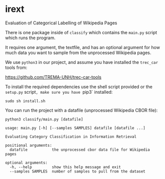 # irext

Evaluation of Categorical Labelling of Wikipedia Pages

There is one package inside of ```classify``` which contains the ```main.py```
script which runs the program.

It requires one argument, the textfile, and has an optional argument for
how much data you want to sample from the unprocessed Wikipedia pages.

We use `python3` in our project, and assume you have installed the `trec_car` 
tools from:

https://github.com/TREMA-UNH/trec-car-tools

To install the required dependencies use the shell script provided or the
`setup.py` script`, make sure you have `pip3` installed:

```sudo sh install.sh```

You can run the project with a datafile (unprocessed Wikipedia CBOR file):

```python3 classify/main.py [datafile]```

```
usage: main.py [-h] [--samples SAMPLES] datafile [datafile ...]

Evaluating Category Classification in Information Retrieval

positional arguments:
  datafile           the unprocessed cbor data file for Wikipedia pages

optional arguments:
  -h, --help         show this help message and exit
  --samples SAMPLES  number of samples to pull from the dataset
```

